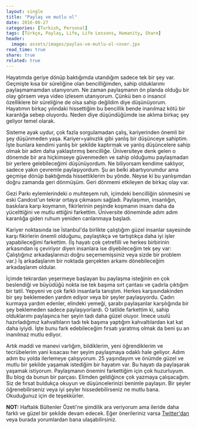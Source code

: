 ```yaml
---
layout: single
title: "Paylaş ve mutlu ol"
date: 2016-06-27
categories: [Turkish, Personal]
tags: [Türkçe, Paylaş, Life, Life Lessons, Humanity, Share]
header:
  image: assets/images/paylas-ve-mutlu-ol-cover.jpx
read_time: true
share: true
related: true
---
```


Hayatımda geriye dönüp baktığımda utandığım sadece tek bir şey var. Geçmişte kısa bir süreliğine olan bencilliğimden, sahip olduklarımı paylaşmamamdan utanıyorum. Ne zaman paylaşmanın ön planda olduğu bir olay görsem veya video izlesem utanıyorum. Çünkü ben o insancıl özelliklere bir süreliğine de olsa sahip değildim diye düşünüyorum. Hayatımın birkaç yılındaki hissettiğim bu bencillik bende inanılmaz kötü bir karanlığa sebep oluyordu. Neden diye düşündüğümde ise aklıma birkaç şey geliyor temel olarak.

Sisteme ayak uydur, çok fazla sorgulamadan çalış, kariyerinden önemli bir şey düşünmeden yaşa. Kariyer=yalnızlık gibi yanlış bir düşünceye sahiptim. İşte bunlara kendimi yanlış bir şekilde kaptırmak ve yanlış düşüncelere sahip olmak bir adım daha yaklaştırmış bencilliğe. Üniversiteye denk gelen o dönemde bir ara hiçkimseye güvenmeden ve sahip olduğumu paylaşmadan bir yerlere gelebileceğimi düşünüyordum. Ne biliyorsam kendime saklıyor, sadece yakın çevremle paylaşıyordum. Şu an belki abartıyorumdur ama geçmişe dönüp baktığımda hissettiklerim bu yönde. Neyse ki bu yanlışımdan doğru zamanda geri dönmüşüm. Geri dönmemi etkileyen de birkaç olay var.

Gezi Parkı eylemlerindeki o muhteşem ruh, içimdeki bencilliğin sönmesini ve eski Candost'un tekrar ortaya çıkmasını sağladı. Paylaşımın, insanlığın, baskılara karşı koymanın, fikirlerinin peşinde koşmanın insanı daha da yücelttiğini ve mutlu ettiğini farkettim. Üniversite döneminde adım adım karanlığa giden ruhum yeniden canlanmaya başladı.

Kariyer noktasında ise İstanbul'da birlikte çalıştığım güzel insanlar sayesinde karşı fikirlerin önemli olduğunu, paylaştıkça ve tartıştıkça daha iyi işler yapabileceğimi farkettim. (İş hayatı çok çetrefilli ve herkes birbirinin arkasından iş çeviriyor diyen insanlara ise diyebileceğim tek şey var: Çalıştığınız arkadaşlarınızı doğru seçememişsiniz veya sizde bir problem var.) İş arkadaşlarım bir noktada gerçekten arkamı dönebileceğim arkadaşlarım oldular.

İçimde tekrardan yeşermeye başlayan bu paylaşma isteğinin en çok beslendiği ve büyüdüğü nokta ise tek başıma sırt çantası ve çadırla çıktığım bir tatil. Yepyeni ve çok farklı insanlarla tanıştım. Herkes karşısındakinden bir şey beklemeden yardım ediyor veya bir şeyler paylaşıyordu. Çadırı kurmaya yardım edenler, elindeki yemeği, şarabı paylaşanlar karşılığında bir şey beklemeden sadece paylaşıyorlardı. O tatilde farkettim ki, sahip olduklarımı paylaşınca her şeyin tadı daha güzel oluyor. İmece usulü hazırladığımız kahvaltıların tadı tek başıma yaptığım kahvaltılardan kat kat daha iyiydi. İşte bunu fark edebileceğim fırsatı yaratmış olmak da beni şu an inanılmaz mutlu ediyor.

Artık maddi ve manevi varlığım, bildiklerim, yeni öğrendiklerim ve tecrübelerim yani kısacası her şeyim paylaşmaya odaklı hale geliyor. Adım adım bu yolda ilerlemeye çalışıyorum. 25 yaşındayım ve önümde güzel ve mutlu bir şekilde yaşamak istediğim bir hayatım var. Bu hayatı da paylaşarak yaşamak istiyorum. Paylaşmanın önemini farkettiğim için çok huzurluyum. Bu blog da bunun bir parçası. Elimden geldiğince çok yazmaya çalışacağım. Siz de fırsat buldukça okuyun ve düşüncelerinizi benimle paylaşın. Bir şeyler öğrenebilirseniz veya iyi şeyler hissedebilirseniz ne mutlu bana. Okuduğunuz için de teşekkürler.

**NOT:** Haftalık Bültenler Özeti'ne şimdilik ara veriyorum ama ileride daha farklı ve güzel bir şekilde devam edecek. Eğer önerileriniz varsa [Twitter'dan](https://twitter.com/Candostdagdevrn) veya burada yorumlardan bana ulaşabilirsiniz.
